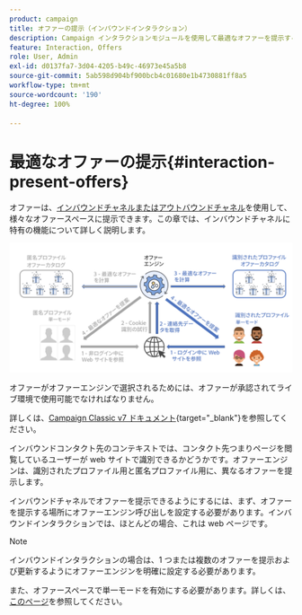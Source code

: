 ```yaml
---
product: campaign
title: オファーの提示（インバウンドインタラクション）
description: Campaign インタラクションモジュールを使用して最適なオファーを提示する方法を説明します
feature: Interaction, Offers
role: User, Admin
exl-id: d0137fa7-3d04-4205-b49c-46973e45a5b8
source-git-commit: 5ab598d904bf900bcb4c01680e1b4730881ff8a5
workflow-type: tm+mt
source-wordcount: '190'
ht-degree: 100%

---
```


# 最適なオファーの提示{#interaction-present-offers}

オファーは、[インバウンドチャネルまたはアウトバウンドチャネル](interaction-architecture.md#interaction-types)を使用して、様々なオファースペースに提示できます。この章では、インバウンドチャネルに特有の機能について詳しく説明します。

![](assets/inbound-interactions.png)

オファーがオファーエンジンで選択されるためには、オファーが承認されてライブ環境で使用可能でなければなりません。

詳しくは、[Campaign Classic v7 ドキュメント](https://experienceleague.adobe.com/docs/campaign-classic/using/managing-offers/managing-an-offer-catalog/approving-and-activating-an-offer.html?lang=ja#approving-offer-content){target="_blank"}を参照してください。

インバウンドコンタクト先のコンテキストでは、コンタクト先つまりページを閲覧しているユーザーが web サイトで識別できるかどうかです。オファーエンジンは、識別されたプロファイル用と匿名プロファイル用に、異なるオファーを提示します。

インバウンドチャネルでオファーを提示できるようにするには、まず、オファーを提示する場所にオファーエンジン呼び出しを設定する必要があります。インバウンドインタラクションでは、ほとんどの場合、これは web ページです。

>[!NOTE]
>
>インバウンドインタラクションの場合は、1 つまたは複数のオファーを提示および更新するようにオファーエンジンを明確に設定する必要があります。
>
>また、オファースペースで単一モードを有効にする必要があります。詳しくは、[このページ](interaction-offer-spaces.md)を参照してください。

